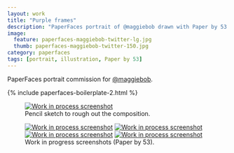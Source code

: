 ```yaml
---
layout: work
title: "Purple frames"
description: "PaperFaces portrait of @maggiebob drawn with Paper by 53 on an iPad."
image: 
  feature: paperfaces-maggiebob-twitter-lg.jpg
  thumb: paperfaces-maggiebob-twitter-150.jpg
category: paperfaces
tags: [portrait, illustration, Paper by 53]
---
```


PaperFaces portrait commission for [@maggiebob](http://twitter.com/maggiebob).

{% include paperfaces-boilerplate-2.html %}

<figure>
	<a href="{{ site.url }}/images/paperfaces-maggiebob-process-1-lg.jpg"><img src="{{ site.url }}/images/paperfaces-maggiebob-process-1-750.jpg" alt="Work in process screenshot"></a>
	<figcaption>Pencil sketch to rough out the composition.</figcaption>
</figure>

<figure class="half">
	<a href="{{ site.url }}/images/paperfaces-maggiebob-process-2-lg.jpg"><img src="{{ site.url }}/images/paperfaces-maggiebob-process-2-600.jpg" alt="Work in process screenshot"></a>
	<a href="{{ site.url }}/images/paperfaces-maggiebob-process-3-lg.jpg"><img src="{{ site.url }}/images/paperfaces-maggiebob-process-3-600.jpg" alt="Work in process screenshot"></a>
	<a href="{{ site.url }}/images/paperfaces-maggiebob-process-4-lg.jpg"><img src="{{ site.url }}/images/paperfaces-maggiebob-process-4-600.jpg" alt="Work in process screenshot"></a>
	<a href="{{ site.url }}/images/paperfaces-maggiebob-process-5-lg.jpg"><img src="{{ site.url }}/images/paperfaces-maggiebob-process-5-600.jpg" alt="Work in process screenshot"></a>
	<figcaption>Work in progress screenshots (Paper by 53).</figcaption>
</figure>